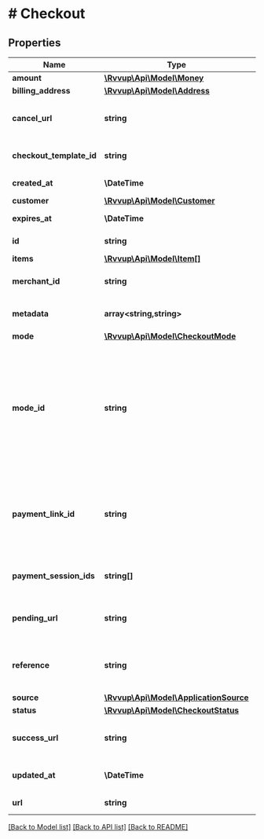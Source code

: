# # Checkout

## Properties

Name | Type | Description | Notes
------------ | ------------- | ------------- | -------------
**amount** | [**\Rvvup\Api\Model\Money**](Money.md) |  | [optional]
**billing_address** | [**\Rvvup\Api\Model\Address**](Address.md) |  | [optional]
**cancel_url** | **string** | The URL to redirect the customer to if the checkout does not complete successfully. | [optional]
**checkout_template_id** | **string** | The ID of the checkout template to use for this checkout. |
**created_at** | **\DateTime** | The datetime when the checkout was created. |
**customer** | [**\Rvvup\Api\Model\Customer**](Customer.md) |  | [optional]
**expires_at** | **\DateTime** | The datetime when the checkout will expire. |
**id** | **string** | The unique ID of the checkout. |
**items** | [**\Rvvup\Api\Model\Item[]**](Item.md) |  |
**merchant_id** | **string** | The ID of the merchant that owns this checkout. |
**metadata** | **array<string,string>** | Key value pairs to store additional information about the checkout. |
**mode** | [**\Rvvup\Api\Model\CheckoutMode**](CheckoutMode.md) |  |
**mode_id** | **string** | Id related to this checkout mode. The associated AccountStatement&#39;s id for the ACCOUNT_STATEMENT mode.The associated PaymentLink&#39;s id for the PAYMENT_LINK mode.The checkout&#39;s id for the CHECKOUT and VIRTUAL_TERMINAL mode. |
**payment_link_id** | **string** | The ID of the payment link that was used to create this checkout.This field is deprecated and will be removed in a future version.Use the modeId field instead. | [optional]
**payment_session_ids** | **string[]** | The IDs of the payment sessions that were created for this checkout. |
**pending_url** | **string** | The URL to redirect the customer to if the checkout falls into a pending payment flow. | [optional]
**reference** | **string** | Your reference to identify the checkout and the subsequently created payment sessions. | [optional]
**source** | [**\Rvvup\Api\Model\ApplicationSource**](ApplicationSource.md) |  |
**status** | [**\Rvvup\Api\Model\CheckoutStatus**](CheckoutStatus.md) |  |
**success_url** | **string** | The URL to redirect the customer to after the checkout is completed successfully. | [optional]
**updated_at** | **\DateTime** | The datetime when the checkout was last updated. |
**url** | **string** | The URL to the hosted checkout page. |

[[Back to Model list]](../../README.md#models) [[Back to API list]](../../README.md#endpoints) [[Back to README]](../../README.md)
